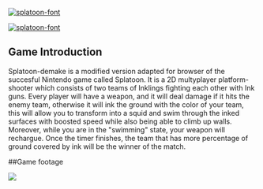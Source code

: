<a href="https://fontmeme.com/splatoon-font/"><img src="https://fontmeme.com/permalink/180926/3ea72bb366b8193970c324d28300dd50.png" alt="splatoon-font" border="0"></a>
 
<a href="https://fontmeme.com/splatoon-font/"><img src="https://fontmeme.com/permalink/180926/840fff17aaeae53630c423a62be293a8.png" alt="splatoon-font" border="0"></a>

## Game Introduction

Splatoon-demake is a modified version adapted for browser of the succesful Nintendo game called Splatoon.
It is a 2D multyplayer platform-shooter which consists of two teams of Inklings fighting each
other with Ink guns. Every player will have a weapon, and it will deal damage if it hits the enemy team,
otherwise it will ink the ground with the color of your team, this will allow you to 
transform into a squid and swim through the inked surfaces with boosted speed while
also being able to climb up walls. Moreover, while you are in the 
"swimming" state, your weapon will rechargue.
Once the timer finishes, the team that has more percentage of ground covered by ink will be 
the winner of the match.

##Game footage

<img style="-webkit-user-select: none;" src="https://i.pinimg.com/originals/c5/4b/fc/c54bfcc5f67f3a0c94b43a7166baa4a2.png">
